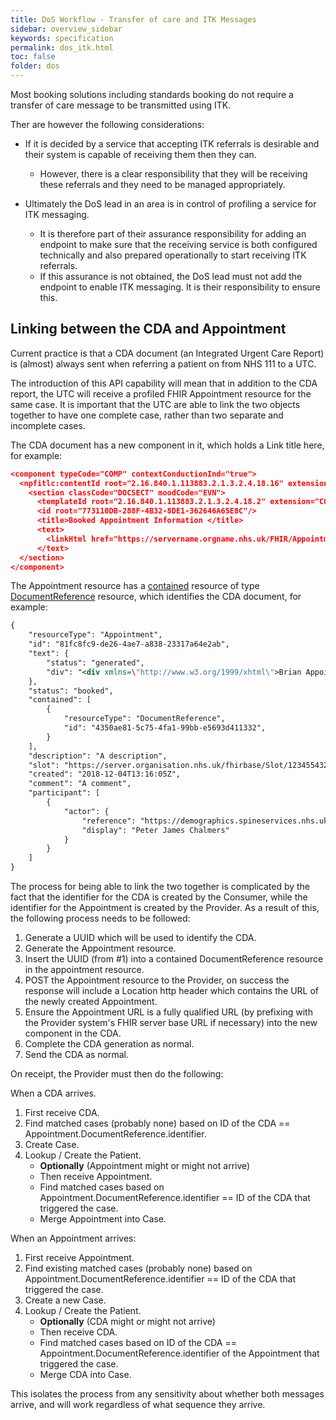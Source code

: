 ```yaml
---
title: DoS Workflow - Transfer of care and ITK Messages
sidebar: overview_sidebar
keywords: specification
permalink: dos_itk.html
toc: false
folder: dos
---
```


Most booking solutions including standards booking do not require a transfer of care message to be transmitted using ITK.

Ther are however the following considerations:

* If it is decided by a service that accepting ITK referrals is desirable and their system is capable of receiving them then they can. 
  * However, there is a clear responsibility that they will be receiving these referrals and they need to be managed appropriately.
  
* Ultimately the DoS lead in an area is in control of profiling a service for ITK messaging. 
  * It is therefore part of their assurance responsibility for adding an endpoint to make sure that the receiving service is both configured technically and also prepared operationally to start receiving ITK referrals. 
  * If this assurance is not obtained, the DoS lead must not add the endpoint to enable ITK messaging. It is their responsibility to ensure this.

## Linking between the CDA and Appointment

Current practice is that a CDA document (an Integrated Urgent Care Report) is (almost) always sent when referring a patient on from NHS 111 to a UTC.

The introduction of this API capability will mean that in addition to the CDA report, the UTC will receive a profiled FHIR Appointment resource for the same case. It is important that the UTC are able to link the two objects together to have one complete case, rather than two separate and incomplete cases.

The CDA document has a new component in it, which holds a <linkHtml href="URL here"><red>Link title here</red></linkHtml>, for example:

``` json
<component typeCode="COMP" contextConductionInd="true">
  <npfitlc:contentId root="2.16.840.1.113883.2.1.3.2.4.18.16" extension="COCD_TP146246GB01#Section1"/>
    <section classCode="DOCSECT" moodCode="EVN">
      <templateId root="2.16.840.1.113883.2.1.3.2.4.18.2" extension="COCD_TP146246GB01#Section1"/>
      <id root="773110DB-288F-4B32-8DE1-362646A65E8C"/>
      <title>Booked Appointment Information </title>
      <text>
        <linkHtml href="https://servername.orgname.nhs.uk/FHIR/Appointment/1234567">https://servername.orgname.nhs.uk/FHIR/Appointment/1234567</linkHtml>
      </text>
  </section>
</component>
```

The Appointment resource has a <a href="https://www.hl7.org/fhir/references.html#contained" target="_blank">contained</a> resource of type <a href="https://www.hl7.org/fhir/documentreference.html" target="_blank">DocumentReference</a> resource, which identifies the CDA document, for example:

``` xml
{
    "resourceType": "Appointment",
    "id": "81fc8fc9-de26-4ae7-a838-23317a64e2ab",
    "text": {
        "status": "generated",
        "div": "<div xmlns=\"http://www.w3.org/1999/xhtml\">Brian Appointment</div>"
    },
    "status": "booked",
    "contained": [
        {
            "resourceType": "DocumentReference",
            "id": "4350ae81-5c75-4fa1-99bb-e5693d411332",
        }
    ],
    "description": "A description",
    "slot": "https://server.organisation.nhs.uk/fhirbase/Slot/1234554321",
    "created": "2018-12-04T13:16:05Z",
    "comment": "A comment",
    "participant": [
        {
            "actor": {
                "reference": "https://demographics.spineservices.nhs.uk/Patient/1234567890",
                "display": "Peter James Chalmers"
            }
        }
    ]
}
```
The process for being able to link the two together is complicated by the fact that the identifier for the CDA is created by the Consumer, while the identifier for the Appointment is created by the Provider. As a result of this, the following process needs to be followed:

1. Generate a UUID which will be used to identify the CDA.
2. Generate the Appointment resource.
3. Insert the UUID (from #1) into a contained DocumentReference resource in the appointment resource.
4. POST the Appointment resource to the Provider, on success the response will include a Location http header which contains the URL of the newly created Appointment.
5. Ensure the Appointment URL is a fully qualified URL (by prefixing with the Provider system's FHIR server base URL if necessary) into the new component in the CDA.
6. Complete the CDA generation as normal.
7. Send the CDA as normal.

On receipt, the Provider must then do the following:

When a CDA arrives.

1. First receive CDA.
2. Find matched cases (probably none) based on ID of the CDA == Appointment.DocumentReference.identifier.
3. Create Case.
4. Lookup / Create the Patient.
   * **Optionally** (Appointment might or might not arrive)
   * Then receive Appointment.
   * Find matched cases based on Appointment.DocumentReference.identifier == ID of the CDA that triggered the case.
   * Merge Appointment into Case.

When an Appointment arrives:

1. First receive Appointment.
2. Find existing matched cases (probably none) based on Appointment.DocumentReference.identifier == ID of the CDA that triggered the case.
3. Create a new Case.
4. Lookup / Create the Patient.
   * **Optionally** (CDA might or might not arrive)
   * Then receive CDA.
   * Find matched cases based on ID of the CDA == Appointment.DocumentReference.identifier of the Appointment that triggered the case.
   * Merge CDA into Case.

This isolates the process from any sensitivity about whether both messages arrive, and will work regardless of what sequence they arrive. 
